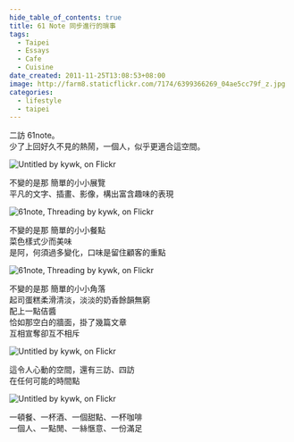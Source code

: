 ```yaml
---
hide_table_of_contents: true
title: 61 Note 同步進行的瑣事
tags:
  - Taipei
  - Essays
  - Cafe
  - Cuisine
date_created: 2011-11-25T13:08:53+08:00
image: http://farm8.staticflickr.com/7174/6399366269_04ae5cc79f_z.jpg
categories:
  - lifestyle
  - taipei
---
```


二訪 61note。  
少了上回好久不見的熱鬧，一個人，似乎更適合這空間。

![Untitled by kywk, on Flickr](http://farm8.staticflickr.com/7026/6399411681_0bb7a7fb0a_z.jpg)

不變的是那  簡單的小小展覽  
平凡的文字、插畫、影像，構出富含趣味的表現

![61note,  Threading by kywk, on Flickr](http://farm8.staticflickr.com/7024/6399364851_526127e884_z.jpg)

不變的是那  簡單的小小餐點  
菜色樣式少而美味  
是阿，何須過多變化，口味是留住顧客的重點

![61note,  Threading by kywk, on Flickr](http://farm8.staticflickr.com/7175/6399361397_dbe5edc6e3_z.jpg)

不變的是那  簡單的小小角落  
起司蛋糕柔滑清淡，淡淡的奶香餘韻無窮  
配上一點佶醬  
恰如那空白的牆面，掛了幾篇文章  
互相宣奪卻互不相斥

![Untitled by kywk, on Flickr](http://farm8.staticflickr.com/7158/6399415791_232577d14f_z.jpg)

這令人心動的空間，還有三訪、四訪  
在任何可能的時間點

![Untitled by kywk, on Flickr](http://farm7.staticflickr.com/6047/6399414253_8d77571388_z.jpg)

一頓餐、一杯酒、一個甜點、一杯咖啡  
一個人、一點閒、一絲愜意、一份滿足

